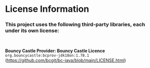 # License Information

### This project uses the following third-party libraries, each under its own license:

<br>

**Bouncy Castle Provider: Bouncy Castle Licence**  
`org.bouncycastle:bcprov-jdk18on:1.78.1`  
(https://github.com/bcgit/bc-java/blob/main/LICENSE.html)